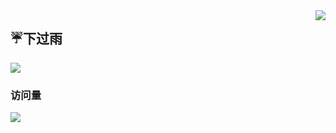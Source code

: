 <a href="https://github.com/anuraghazra/github-readme-stats">
  <img align="right" src="https://github-readme-stats.vercel.app/api?username=liyw0205&show_icons=true&hide_border=true&include_all_commits_disable=false&custom_title=谁说我不喜欢你的&count_private=true">
</a>

## ☔下过雨

<img src = "https://github.com/3418359665/Meitu/blob/main/%E5%A4%87%E4%BB%BD/gif/GIF-220424_233856.gif" >

### 访问量

![](http://profile-counter.glitch.me/liyw0205/count.svg)

